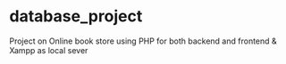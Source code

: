 # database_project
Project on Online book store using PHP for both backend and frontend  & Xampp as local sever 
